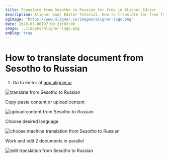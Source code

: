 ```yaml
---
title: Translate from Sesotho to Russian for free in Aligner Editor
description: Aligner Dual Editor Tutorial. How to translate for free from Sesotho to Russian. Aligner is multilingual document management platform. 
ogImage: "https://www.aligner.io/images/aligner-logo.png"
date: 2020-05-06T07:09:21+03:00
image: ../images/aligner-logo.png
onBlog: true
---
```


# How to translate document from Sesotho to Russian

1. Go to editor at [app.aligner.io](https://app.aligner.io "Aligner App web page")

![translate from Sesotho to Russian](../aligner-blank-editor.png "translate from Sesotho to Russian")

Copy-paste content or upload content

![upload content from Sesotho to Russian](../aligner-uploaded-document.png "upload content from Sesotho to Russian")

Choose desired language

![choose machine translation from Sesotho to Russian](../aligner-language-dropdown.png "choose machine translation from Sesotho to Russian")

Work and edit 2 documents in parallel

![edit translation from Sesotho to Russian](../aligner-double-sitded-editor.png "edit translation from Sesotho to Russian")

